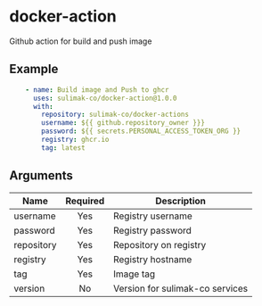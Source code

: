 # docker-action
Github action for build and push image

## Example
```yaml
    - name: Build image and Push to ghcr
      uses: sulimak-co/docker-action@1.0.0
      with:
        repository: sulimak-co/docker-actions
        username: ${{ github.repository_owner }}}
        password: ${{ secrets.PERSONAL_ACCESS_TOKEN_ORG }}
        registry: ghcr.io
        tag: latest
```

## Arguments
| Name        |    Required        | Description  |
| ------------- |:-------------:| -----|
| username      | Yes           | Registry username |
| password      | Yes           |   Registry password |
| repository    | Yes           |    Repository on registry |
| registry     | Yes           |    Registry hostname |
| tag          | Yes           |    Image tag |
| version      | No           |    Version for sulimak-co services |